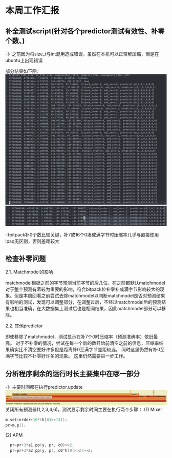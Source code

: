 # 本周工作汇报

## 补全测试script(针对各个predictor测试有效性、补零个数、)
-》之前因为将size_t与int混用造成错误，虽然在本机可以正常解压缩，但是在ubuntu上出现错误

部分结果如下图:
![decompress_pic.svg](<Screenshot 2024-09-04 at 15.52.59.png>)
![alt text](<Screenshot 2024-09-04 at 16.46.15.png>)


-》bitpack补0个数比较关键，补7或16个0凑成满字节时压缩率几乎与直接使用lpaq无区别，否则差距较大

## 检查补零问题

2.1. Matchmodel的影响

matchmodel根据之前的字节预测当前字节的后几位，在之前都默认matchmodel对于整个预测有着较为重要的影响，符合bitpack位补零补成满字节影响较大的现象。但是本周回看之前尝试去除matchmodel以判断matchmodel是否对预测结果有影响的测试，发现可以调整部分，在调整过后，不经过matchmodel后的预测结果也相当准确，在大数据集上测试后也是相同结果，因此matchmodel部分可以移除。

2.2. 其他predictor

即使移除了matchmodel，测试显示在补7个0时压缩率（预测准确率）依旧最高。
对于不补零的情况，尝试在每一个新的数开始前清空之前的信息，压缩率结果确实比不清空要好许多但是距离补0至满字节差距较远。
同时这里仍然有补0至满字节比较不补零好许多的现象。
这里仍然需要进一步工作。


## 分析程序剩余的运行时长主要集中在哪一部分
-》主要时间都在执行predictor.update
![alt text](<Screenshot 2024-09-04 at 16.19.06.png>)
关闭所有预测器(1,2,3,4,6)，测试显示剩余时间主要在执行两个步骤：
(1) Mixer
```cpp
m.set(order+10*(h[0]>>13));
pr=m.p();
```
(2) APM
```cpp
  pr=pr+3*a1.pp(y, pr, c0)>>2;
  pr=pr+3*a2.pp(y, pr, c0^h[0]>>2)>>2;
```
